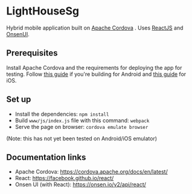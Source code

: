 # LightHouseSg
Hybrid mobile application built on [Apache Cordova](https://cordova.apache.org/docs/en/latest/) . Uses [ReactJS](https://facebook.github.io/react/) and [OnsenUI](https://onsen.io/).


## Prerequisites
Install Apache Cordova and the requirements for deploying the app for testing. Follow [this guide](https://cordova.apache.org/docs/en/latest/guide/platforms/android/index.html) if you're building for Android and [this guide](https://cordova.apache.org/docs/en/latest/guide/platforms/ios/index.html) for iOS.


## Set up
- Install the dependencies: `npm install`
- Build `www/js/index.js` file with this command: `webpack`
- Serve the page on browser: `cordova emulate browser`

(Note: this has not yet been tested on Android/iOS emulator)


## Documentation links
- Apache Cordova: https://cordova.apache.org/docs/en/latest/
- React: https://facebook.github.io/react/
- Onsen UI (with React): https://onsen.io/v2/api/react/
